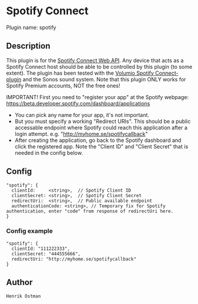 # Spotify Connect

Plugin name: spotify

## Description

This plugin is for the [Spotify Connect Web API](https://developer.spotify.com/web-api/). Any device that acts as a Spotify Connect host should be able to be controlled by this plugin (to some extent). The plugin has been tested with the [Volumio Spotify Connect-plugin](https://github.com/balbuze/volumio-plugins/tree/master/plugins/music_service/volspotconnect2) and the Sonos sound system. Note that this plugin ONLY works for Spotify Premium accounts, NOT the free ones!

IMPORTANT!
First you need to "register your app" at the Spotify webpage: https://beta.developer.spotify.com/dashboard/applications
- You can pick any name for your app, it's not important.
- But you must specify a working "Redirect URIs". This should be a public accessable endpoint where Spotify could reach this application after a login attempt. e.g. "http://myhome.se/spotifycallback"
- After creating the application, go back to the Spotify dashboard and click the registered app. Note the "Client ID" and "Client Secret" that is needed in the config below.


## Config

    "spotify": {
      clientId:     <string>,  // Spotify Client ID
      clientSecret: <string>,  // Spotify Client Secret
      redirectUri:  <string>,  // Public available endpoint
      authenticationCode: <string>, // Temporary fix for Spotify authentication, enter "code" from response of redirectUri here.
    }

### Config example

    "spotify": {
      clientId: "111222333",
      clientSecret: "444555666",
      redirectUri: "http://myhome.se/spotifycallback"
    }

## Author

    Henrik Östman
